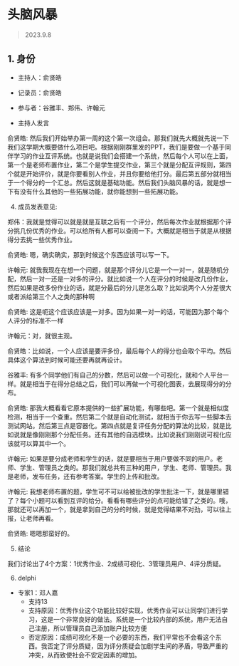# 头脑风暴

> 2023.9.8

## 1. 身份

* 主持人：俞贤皓
* 记录员：俞贤皓
* 参与者：谷雅丰、郑伟、许翰元

* 主持人发言

俞贤皓: 然后我们开始举办第一周的这个第一次组会。那我们就先大概就先说一下我们这学期大概要做什么项目吧。根据刚刚群里发的PPT，我们是要做一个基于同伴学习的作业互评系统。也就是说我们会搭建一个系统，然后每个人可以在上面，第一个是老师布置作业，第二个是学生提交作业，第三个就是分配互评规则，第四个就是开始评价，就是你要看别人作业，并且你要给他打分。最后第五部分就相当于一个得分的一个汇总。然后这就是基础功能。然后我们头脑风暴的话，就是想一下有没有什么其他的一些拓展功能，就你能想到一些拓展功能。

4. 成员发表意见:

郑伟：我就是觉得可以就是就是互联之后有一个评分，然后每次作业就根据那个评分挑几份优秀的作业。可以给所有人都可以查阅一下。大概就是相当于就是从根据得分去挑一些优秀作业。

俞贤皓: 嗯，确实确实，那到时候这个东西应该可以写一下。

许翰元: 就我我现在在想一个问题，就是那个评分儿它是一个一对一，就是随机分配，然后一对一还是一对多的评分。就比如说一个人在评分的时候是改几份作业，然后如果是改多份作业的话，就是分最后的分儿是怎么取？比如说两个人分差很大或者派给第三个人之类的那种啊

俞贤皓: 这是呃这个应该应该是一对多。因为如果一对一的话，可能因为那个每个人评分的标准不一样

许翰元：对，就很主观。

俞贤皓：比如说，一个人应该是要评多份，最后每个人的得分也会取个平均。然后具体这个算法到时候可能还要再就再设计。

谷雅丰: 有多个同学他们有自己的分数，然后可以做一个可视化，就和个人平台一样。就是相当于在得分总结之后，我们可以再做一个可视化图表，去展现得分的分布。

俞贤皓: 那我大概看看它原本提供的一些扩展功能，有哪些吧。第一个就是相似度检测，相当于一个查重。然后第二个就是自动化测试，就相当于你去写一些脚本去测试网站。然后第三点是容器化。第四点就是复评任务分配的算法的比较，就是比如说就是像刚刚那个分配任务。还有其他的自选模块。比如说我们刚刚说可视化应该就可以算其中一个。

许翰元: 如果是要分成老师和学生的话，就是要相当于用户要做不同的用户。老师、学生、管理员之类的。那我们就总共有三种的用户，学生、老师、管理员。我是老师，发布任务，还有参考答案。学生的上传和批改。

许翰元: 我想老师布置的题，学生可不可以给被批改的学生批注一下，就是哪里错了？每个小题可以看到互评的给分。看看有哪些评分的点可能给错了之类的。哦，那就还可以再加一个，就是拿到自己的分的时候，就是觉得结果不对劲，可以往上报，让老师再看。

俞贤皓: 嗯嗯那蛮好的。 

5. 结论

我们讨论出了4个方案：1优秀作业、2成绩可视化、3管理员用户、4评分质疑。

6. delphi

* 专家1：邓人嘉
  * 支持13
  * 支持原因：优秀作业这个功能比较好实现，优秀作业可以让同学们进行学习，这是一个非常良好的做法。系统是一个比较内部的系统，用户无法自己注册，所以管理员自己添加账户比较方便
  * 否定原因：成绩可视化不是一个必要的东西，我们平常也不会看这个东西。我否定了评分质疑，因为评分质疑会加剧学生间的矛盾，导致严重的冲突，从而致使社会不安定因素的增加。







